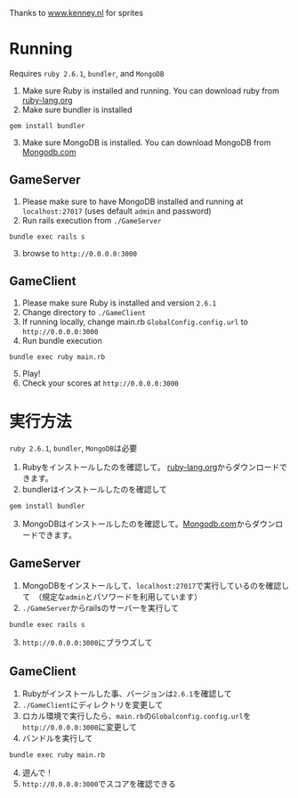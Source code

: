 Thanks to www.kenney.nl for sprites

# Running

Requires `ruby 2.6.1`, `bundler`, and `MongoDB`

1. Make sure Ruby is installed and running. You can download ruby from [ruby-lang.org](https://www.ruby-lang.org/en/)
2. Make sure bundler is installed

```gem install bundler```

3. Make sure MongoDB is installed. You can download MongoDB from [Mongodb.com](https://www.mongodb.com/download-center)

## GameServer

1. Please make sure to have MongoDB installed and running at `localhost:27017` (uses default `admin` and password)
2. Run rails execution from `./GameServer`

```bundle exec rails s```

3. browse to `http://0.0.0.0:3000`

## GameClient

1. Please make sure Ruby is installed and version `2.6.1`
2. Change directory to `./GameClient`
3. If running locally, change main.rb `GlobalConfig.config.url` to `http://0.0.0.0:3000`
4. Run bundle execution

```bundle exec ruby main.rb```

5. Play!
6. Check your scores at `http://0.0.0.0:3000`

# 実行方法

`ruby 2.6.1`, `bundler`, `MongoDB`は必要

1. Rubyをインストールしたのを確認して。 [ruby-lang.org](https://www.ruby-lang.org/en/)からダウンロードできます。
2. bundlerはインストールしたのを確認して

```gem install bundler```

3. MongoDBはインストールしたのを確認して。[Mongodb.com](https://www.mongodb.com/download-center)からダウンロードできます。

## GameServer

1. MongoDBをインストールして、`localhost:27017`で実行しているのを確認して　（規定な`admin`とパソワードを利用しています）
2. `./GameServer`からrailsのサーバーを実行して

```bundle exec rails s```

3. `http://0.0.0.0:3000`にブラウズして

## GameClient

1. Rubyがインストールした事、バージョンは`2.6.1`を確認して
2. `./GameClient`にディレクトリを変更して
3. ロカル環境で実行したら、`main.rb`の`Globalconfig.config.url`を`http://0.0.0.0:3000`に変更して
3. バンドルを実行して

```bundle exec ruby main.rb```

4. 遊んで！
5. `http://0.0.0.0:3000`でスコアを確認できる
